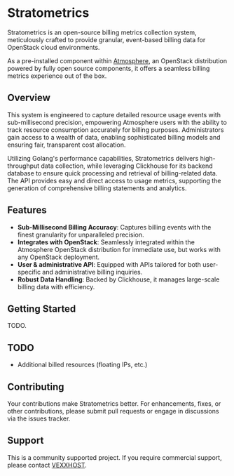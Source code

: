 # Stratometrics

Stratometrics is an open-source billing metrics collection system, meticulously
crafted to provide granular, event-based billing data for OpenStack cloud
environments.

As a pre-installed component within [Atmosphere](https://github.com/vexxhost/atmosphere),
an OpenStack distribution powered by fully open source components, it offers a
seamless billing metrics experience out of the box.

## Overview

This system is engineered to capture detailed resource usage events with
sub-millisecond precision, empowering Atmosphere users with the ability to track
resource consumption accurately for billing purposes. Administrators gain access
to a wealth of data, enabling sophisticated billing models and ensuring fair,
transparent cost allocation.

Utilizing Golang's performance capabilities, Stratometrics delivers
high-throughput data collection, while leveraging Clickhouse for its backend
database to ensure quick processing and retrieval of billing-related data. The
API provides easy and direct access to usage metrics, supporting the generation
of comprehensive billing statements and analytics.

## Features

- **Sub-Millisecond Billing Accuracy**: Captures billing events with the finest
  granularity for unparalleled precision.
- **Integrates with OpenStack**: Seamlessly integrated within the Atmosphere
  OpenStack distribution for immediate use, but works with any OpenStack deployment.
- **User & administrative API**: Equipped with APIs tailored for both
  user-specific and administrative billing inquiries.
- **Robust Data Handling**: Backed by Clickhouse, it manages large-scale billing
  data with efficiency.

## Getting Started

TODO.

## TODO

- Additional billed resources (floating IPs, etc.)

## Contributing

Your contributions make Stratometrics better. For enhancements, fixes, or other
contributions, please submit pull requests or engage in discussions via the
issues tracker.

## Support

This is a community supported project.  If you require commercial support, please
contact [VEXXHOST](https://vexxhost.com).
